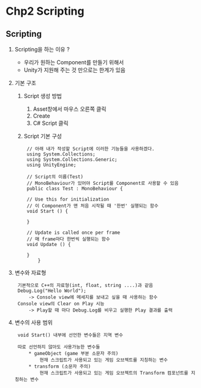 ﻿# Chp2 Scripting

## Scripting

1. Scripting을 하는 이유 ?

	* 우리가 원하는 Component를 만들기 위해서 
	* Unity가 지원해 주는 것 만으로는 한계가 있음

1. 기본 구조
	1. Script 생성 방법
		1. Asset창에서 마우스 오른쪽 클릭
		2. Create 
		3. C# Script 클릭

	2. Script 기본 구성
			
			// 아래 내가 작성할 Script에 이러한 기능들을 사용하겠다. 
			using System.Collections;
			using System.Collections.Generic;
			using UnityEngine;
		
			// Script의 이름(Test) 
			// MonoBehaviour가 있어야 Script를 Component로 사용할 수 있음
			public class Test : MonoBehaviour {

			// Use this for initialization
			// 이 Component가 맨 처음 시작될 때 '한번' 실행되는 함수
			void Start () {
		
			}
	
			// Update is called once per frame
			// 매 frame마다 한번씩 실행되는 함수
			void Update () {
		
			}
				}
	

2. 변수와 자료형
	
		기본적으로 C++의 자료형(int, float, string ....)과 같음
		Debug.Log("Hello World");
			-> Console view에 메세지를 보내고 싶을 때 사용하는 함수
		Console view의 Clear on Play 시능
			-> Play할 때 마다 Debug.Log를 비우고 실행한 Play 결과를 출력

3. 변수의 사용 범위

		void Start() 내부에 선언한 변수들은 지역 변수
		
		따로 선언하지 않아도 사용가능한 변수들
			* gameObject (game 부분 소문자 주의)
				현재 스크립트가 사용되고 있는 게임 오브젝트를 지칭하는 변수
			* transform (소문자 주의)
				현재 스크립트가 사용되고 있는 게임 오브젝트의 Transform 컴포넌트를 지칭하는 변수 
